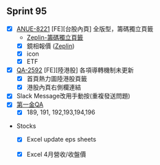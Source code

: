 ## Sprint 95

* [x] [ANUE-8221](https://cnyesrd.atlassian.net/browse/ANUE-8221) [FE][台股內頁] 全版型，籌碼獨立頁籤
	* [Zeplin-籌碼獨立頁籤](https://app.zeplin.io/project/61c1a4e707e56b11fb41ba66/screen/6465c18d1421f51fbbed0b3e)
	* [x] 鏡相報價 ([Zeplin](https://app.zeplin.io/project/61c1a4e707e56b11fb41ba66/screen/6465c484cb713920707c1358))
	* [x] icon
	* [x] ETF
* [x] [QA-2592](https://cnyesrd.atlassian.net/browse/QA-2592) [FE][陸港股] 各項導轉機制未更新
	* [x] 首頁熱力圖陸港股頁籤
	* [x] 港股內頁右側欄連結
* [x] Slack Message改用手動按(重複發送問題) 
* [x] [第一金QA](https://docs.google.com/spreadsheets/d/15Bnp6x5DYj2Yf8h0DvcRDjpY0F_gG3FTSlGmeLMVPY8/edit#gid=230573573)
	* [x] 189, 191, 192,193,194,196
*  Stocks
	* [x] Excel update eps sheets
	* [x] Excel 4月營收/收盤價 


